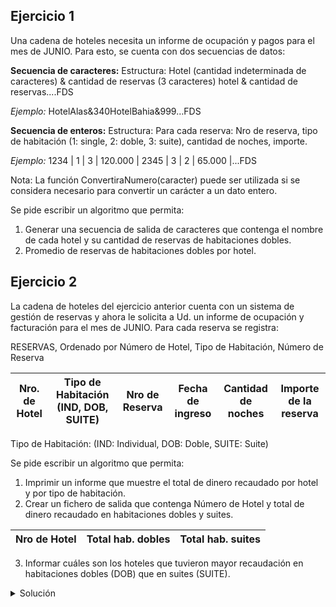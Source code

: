 ## Ejercicio 1
Una cadena de hoteles necesita un informe de ocupación y pagos para el mes de JUNIO. Para
esto, se cuenta con dos secuencias de datos:

**Secuencia de caracteres:**
Estructura: Hotel (cantidad indeterminada de caracteres) & cantidad de reservas (3 caracteres)
hotel & cantidad de reservas....FDS

*Ejemplo:* HotelAlas&340HotelBahia&999…FDS

**Secuencia de enteros:**
Estructura: Para cada reserva: Nro de reserva, tipo de habitación (1: single, 2: doble, 3: suite),
cantidad de noches, importe.

*Ejemplo:* 1234 | 1 | 3 | 120.000 | 2345 | 3 | 2 | 65.000 |...FDS

Nota: La función ConvertiraNumero(caracter) puede ser utilizada si se considera necesario para
convertir un carácter a un dato entero.

Se pide escribir un algoritmo que permita:
1) Generar una secuencia de salida de caracteres que contenga el nombre de cada hotel y su
cantidad de reservas de habitaciones dobles.
2) Promedio de reservas de habitaciones dobles por hotel.

## Ejercicio 2
La cadena de hoteles del ejercicio anterior cuenta con un sistema de gestión de reservas y ahora
le solicita a Ud. un informe de ocupación y facturación para el mes de JUNIO. Para cada reserva
se registra:

RESERVAS, Ordenado por Número de Hotel, Tipo de Habitación, Número de Reserva

| Nro. de Hotel | Tipo de Habitación (IND, DOB, SUITE) | Nro de Reserva | Fecha de ingreso | Cantidad de noches | Importe de la reserva |
|---------------|--------------------------------------|----------------|------------------|--------------------|-----------------------|

Tipo de Habitación: (IND: Individual, DOB: Doble, SUITE: Suite)

Se pide escribir un algoritmo que permita:
1) Imprimir un informe que muestre el total de dinero recaudado por hotel y por tipo de
habitación.
2) Crear un fichero de salida que contenga Número de Hotel y total de dinero recaudado en
habitaciones dobles y suites.

| Nro de Hotel | Total hab. dobles | Total hab. suites |
|--------------|-------------------|-------------------|

3) Informar cuáles son los hoteles que tuvieron mayor recaudación en habitaciones dobles (DOB)
que en suites (SUITE).

<details>
<summary>Solución</summary>

```
ACCION ejercicio ES
  AMBIENTE
    Fecha = REGISTRO
      dia: 1..31
      mes: 1..12
      año: N(4)
    FIN_REGISTRO

    Reserva = REGISTRO
      nro_hotel: entero
      hab: ("IND", "DOB", "SUITE")
      nro_res: entero
      ingreso: Fecha
      noches: entero
      importe: real
    FIN_REGISTRO

    Reporte = REGISTRO
      nro_hotel: entero
      tot_dob: real
      tot_sui: real
    FIN_REGISTRO

    entrada: archivo de Reserva ordenado por nro_hot, tipo_hab, nro_res
    res: Reserva
    salida: archivo de Reporte
    rep: Reporte

    cant_ind, cant_dob, cant_sui, cant_hotel: real
    resg_hotel: entero
    resg_hab: AN(5)

    PROCEDIMIENTO corte_habitacion() ES
      SEGUN resg_hab HACER
        "IND": cant_hotel := cant_hotel + cant_ind
        "DOB": cant_hotel := cant_hotel + cant_dob
        "SUITE": cant_hotel := cant_hotel + cant_sui
      FIN_SEGUNtipo_
      resg_hab := res.hab
    FIN_PROCEDIMIENTO

    PROCEDIMIENTO corte_hotel() ES
      corte_habitacion()
      ESC("El total recaudado por el hotel ", resg_hotel, " fue de ", cant_hotel)
      ESC("de los cuales ", cant_ind, " corresponden a habitaciones individuales, ")
      ESC(cant_dob, " corresponden a habitaciones dobles")
      ESC("y ", cant_ind, " corresponden a habitaciones de tipo suite")

      SI cant_dob > cant_sui ENTONCES
        ESC("El hotel ", resg_hotel, " tuvo más personas hospedadas en
        habitaciones de tipo doble que de tipo suite")
      FIN_SI

      rep.nro_hotel := resg_hotel; rep.tot_dob := cant_dob; rep.tot_sui := cant_sui;
      GRABAR(salida, rep)
      cant_ind := 0; cant_dob := 0; cant_sui := 0; cant_hotel := 0;
      resg_hotel := res.nro_hotel
    FIN_PROCEDIMIENTO
  PROCESO
    ABRIR E/ (entrada); LEER(entrada, res)
    ABRIR /S (salida)

    cant_ind := 0; cant_dob := 0; cant_sui := 0; cant_hotel := 0;
    resg_hotel := res.nro_hotel; resg_hab := res.hab

    MIENTRAS NO FDA(entrada) HACER
      SI resg_hotel <> res.nro_hotel ENTONCES
        corte_hotel()
      CONTRARIO
        SI resg_hab <> res.hab ENTONCES
          corte_habitacion()
        FIN_SI
      FIN_SI

      SEGUN res.hab HACER
        "IND": cant_ind := cant_ind + res.importe
        "DOB": cant_dob := cant_dob + res.importe
        "SUITE": cant_sui := cant_sui + res.importe
      FIN_SI

      LEER(entrada, res)
    FIN_MIENTRAS
    corte_hotel()

    CERRAR(entrada)
    CERRAR(salida)
FIN_ACCION
```

</details>
